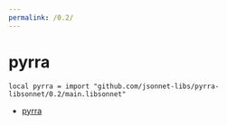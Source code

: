 ```yaml
---
permalink: /0.2/
---
```


# pyrra

```jsonnet
local pyrra = import "github.com/jsonnet-libs/pyrra-libsonnet/0.2/main.libsonnet"
```



* [pyrra](pyrra/index.md)